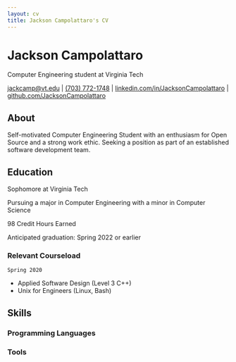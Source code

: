 ```yaml
---
layout: cv
title: Jackson Campolattaro's CV
---
```


# Jackson Campolattaro
Computer Engineering student at Virginia Tech

<div id="webaddress">
<a href="mailto:jackcamp@vt.edu">jackcamp@vt.edu</a>
|
<a href="tel:703-772-1748">(703) 772-1748</a>
|
<a href="https://www.linkedin.com/in/JacksonCampolattaro/">linkedin.com/in/JacksonCampolattaro</a>
|
<a href="https://github.com/JacksonCampolattaro">github.com/JacksonCampolattaro</a>
</div>

## About

Self-motivated Computer Engineering Student with an enthusiasm for Open Source and a strong work ethic. 
Seeking a position as part of an established software development team.

## Education

Sophomore at Virginia Tech

Pursuing a major in Computer Engineering with a minor in Computer Science

98 Credit Hours Earned

Anticipated graduation: Spring 2022 or earlier

### Relevant Courseload

`Spring 2020`
- Applied Software Design (Level 3 C++)
- Unix for Engineers (Linux, Bash)

## Skills

### Programming Languages

### Tools


<!-- ### Footer

Last updated: May 2013 -->


